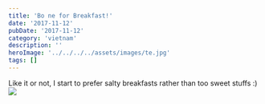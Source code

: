 ```yaml
---
title: 'Bo ne for Breakfast!'
date: '2017-11-12'
pubDate: '2017-11-12'
category: 'vietnam'
description: ''
heroImage: '../../../../assets/images/te.jpg'
tags: []
---
```


Like it or not, I start to prefer salty breakfasts rather than too sweet stuffs :) ![](https://malparty.cluster010.ovh.net/wp-content/uploads/2017/11/img_20171112_073826155543645.jpg)
